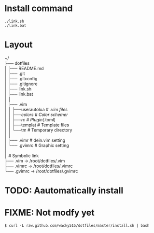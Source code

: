 # Install command
`./link.sh`  
`./link.bat`

# Layout
~/  
├── dotfiles  
│    ├── README.md  
│    ├── .git  
│    ├── .gitconfig  
│    ├── .gitignore  
│    ├── link.sh  
│    ├── link.bat  
│    │  
│    ├── .vim  
│    │     ├──userautoloa		# *.vim files  
│    │     ├──colors			# Color schemer  
│    │     ├──rc				# Plugin(*.toml)  
│    │     ├──templat			# Template files  
│    │     └──tm				# Temporary directory  
│    │  
│    ├── .vimr					# dein.vim setting  
│    └── .gvimrc				# Graphic setting  
│  
│     # Symbolic link  
├── .vim -&gt; /root/dotfiles/.vim  
├── .vimrc -&gt; /root/dotfiles/.vimrc  
└── .gvimrc -&gt; /root/dotfiles/.gvimrc  

# TODO: Aautomatically install

# FIXME: Not modfy yet
`$ curl -L raw.github.com/wacky515/dotfiles/master/install.sh | bash`
